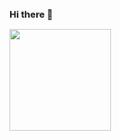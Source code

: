 ### Hi there 👋

<img height="180em" src="https://github-readme-stats.vercel.app/api?username=AnthonyDWeb&show_icons=true&hide_border=true&&count_private=true&include_all_commits=true" />
